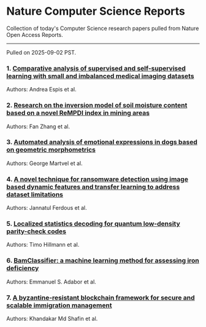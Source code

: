 # Nature Computer Science Reports

Collection of today's Computer Science research papers pulled from Nature Open Access Reports.

---

Pulled on 2025-09-02 PST.

### 1. [Comparative analysis of supervised and self-supervised learning with small and imbalanced medical imaging datasets](https://www.nature.com/articles/s41598-025-99000-0)

Authors: Andrea Espis et al.

### 2. [Research on the inversion model of soil moisture content based on a novel ReMPDI index in mining areas](https://www.nature.com/articles/s41598-025-17813-5)

Authors: Fan Zhang et al.

### 3. [Automated analysis of emotional expressions in dogs based on geometric morphometrics](https://www.nature.com/articles/s41598-025-15741-y)

Authors: George Martvel et al.

### 4. [A novel technique for ransomware detection using image based dynamic features and transfer learning to address dataset limitations](https://www.nature.com/articles/s41598-025-17647-1)

Authors: Jannatul Ferdous et al.

### 5. [Localized statistics decoding for quantum low-density parity-check codes](https://www.nature.com/articles/s41467-025-63214-7)

Authors: Timo Hillmann et al.

### 6. [BamClassifier: a machine learning method for assessing iron deficiency](https://www.nature.com/articles/s41598-025-92892-y)

Authors: Emmanuel S. Adabor et al.

### 7. [A byzantine-resistant blockchain framework for secure and scalable immigration management](https://www.nature.com/articles/s41598-025-10235-3)

Authors: Khandakar Md Shafin et al.

